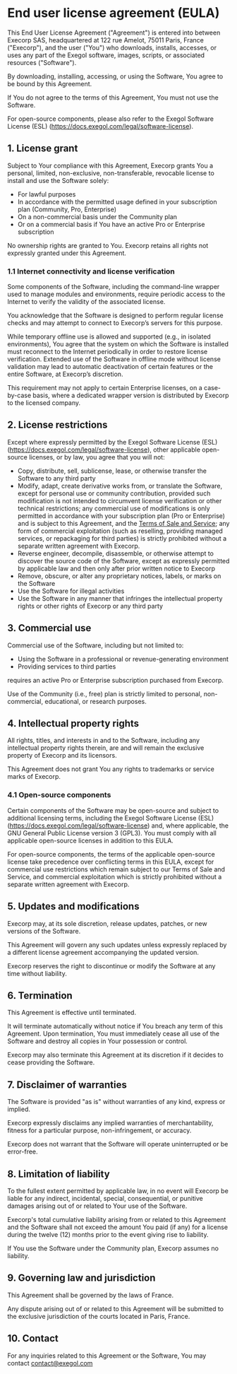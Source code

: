 # End user license agreement (EULA)

This End User License Agreement ("Agreement") is entered into between Execorp SAS, headquartered at 122 rue Amelot, 75011 Paris, France ("Execorp"), and the user ("You") who downloads, installs, accesses, or uses any part of the Exegol software, images, scripts, or associated resources ("Software").

By downloading, installing, accessing, or using the Software, You agree to be bound by this Agreement.

If You do not agree to the terms of this Agreement, You must not use the Software.

For open-source components, please also refer to the Exegol Software License (ESL) (https://docs.exegol.com/legal/software-license).

## 1. License grant

Subject to Your compliance with this Agreement, Execorp grants You a personal, limited, non-exclusive, non-transferable, revocable license to install and use the Software solely:
- For lawful purposes
- In accordance with the permitted usage defined in your subscription plan (Community, Pro, Enterprise)
- On a non-commercial basis under the Community plan
- Or on a commercial basis if You have an active Pro or Enterprise subscription

No ownership rights are granted to You. Execorp retains all rights not expressly granted under this Agreement.

### 1.1 Internet connectivity and license verification

Some components of the Software, including the command-line wrapper used to manage modules and environments, require periodic access to the Internet to verify the validity of the associated license.

You acknowledge that the Software is designed to perform regular license checks and may attempt to connect to Execorp’s servers for this purpose.

While temporary offline use is allowed and supported (e.g., in isolated environments), You agree that the system on which the Software is installed must reconnect to the Internet periodically in order to restore license verification. Extended use of the Software in offline mode without license validation may lead to automatic deactivation of certain features or the entire Software, at Execorp’s discretion.

This requirement may not apply to certain Enterprise licenses, on a case-by-case basis, where a dedicated wrapper version is distributed by Execorp to the licensed company.

## 2. License restrictions

Except where expressly permitted by the Exegol Software License (ESL) (https://docs.exegol.com/legal/software-license), other applicable open-source licenses, or by law, you agree that you will not:

- Copy, distribute, sell, sublicense, lease, or otherwise transfer the Software to any third party
- Modify, adapt, create derivative works from, or translate the Software, except for personal use or community contribution, provided such modification is not intended to circumvent license verification or other technical restrictions; any commercial use of modifications is only permitted in accordance with your subscription plan (Pro or Enterprise) and is subject to this Agreement, and the [Terms of Sale and Service](https://docs.exegol.com/legal/terms-of-sale-and-service); any form of commercial exploitation (such as reselling, providing managed services, or repackaging for third parties) is strictly prohibited without a separate written agreement with Execorp.
- Reverse engineer, decompile, disassemble, or otherwise attempt to discover the source code of the Software, except as expressly permitted by applicable law and then only after prior written notice to Execorp
- Remove, obscure, or alter any proprietary notices, labels, or marks on the Software
- Use the Software for illegal activities
- Use the Software in any manner that infringes the intellectual property rights or other rights of Execorp or any third party

## 3. Commercial use

Commercial use of the Software, including but not limited to:
- Using the Software in a professional or revenue-generating environment
- Providing services to third parties

requires an active Pro or Enterprise subscription purchased from Execorp.

Use of the Community (i.e., free) plan is strictly limited to personal, non-commercial, educational, or research purposes.

## 4. Intellectual property rights

All rights, titles, and interests in and to the Software, including any intellectual property rights therein, are and will remain the exclusive property of Execorp and its licensors.

This Agreement does not grant You any rights to trademarks or service marks of Execorp.

### 4.1 Open-source components

Certain components of the Software may be open-source and subject to additional licensing terms, including the Exegol Software License (ESL) (https://docs.exegol.com/legal/software-license) and, where applicable, the GNU General Public License version 3 (GPL3). You must comply with all applicable open-source licenses in addition to this EULA.

For open-source components, the terms of the applicable open-source license take precedence over conflicting terms in this EULA, except for commercial use restrictions which remain subject to our Terms of Sale and Service, and commercial exploitation which is strictly prohibited without a separate written agreement with Execorp.

## 5. Updates and modifications

Execorp may, at its sole discretion, release updates, patches, or new versions of the Software.

This Agreement will govern any such updates unless expressly replaced by a different license agreement accompanying the updated version.

Execorp reserves the right to discontinue or modify the Software at any time without liability.

## 6. Termination

This Agreement is effective until terminated.

It will terminate automatically without notice if You breach any term of this Agreement. Upon termination, You must immediately cease all use of the Software and destroy all copies in Your possession or control.

Execorp may also terminate this Agreement at its discretion if it decides to cease providing the Software.

## 7. Disclaimer of warranties

The Software is provided "as is" without warranties of any kind, express or implied.

Execorp expressly disclaims any implied warranties of merchantability, fitness for a particular purpose, non-infringement, or accuracy.

Execorp does not warrant that the Software will operate uninterrupted or be error-free.

## 8. Limitation of liability

To the fullest extent permitted by applicable law, in no event will Execorp be liable for any indirect, incidental, special, consequential, or punitive damages arising out of or related to Your use of the Software.

Execorp's total cumulative liability arising from or related to this Agreement and the Software shall not exceed the amount You paid (if any) for a license during the twelve (12) months prior to the event giving rise to liability.

If You use the Software under the Community plan, Execorp assumes no liability.

## 9. Governing law and jurisdiction

This Agreement shall be governed by the laws of France.

Any dispute arising out of or related to this Agreement will be submitted to the exclusive jurisdiction of the courts located in Paris, France.

## 10. Contact

For any inquiries related to this Agreement or the Software, You may contact contact@exegol.com 